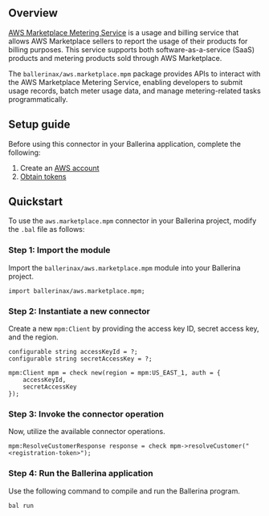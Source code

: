 ## Overview

[AWS Marketplace Metering Service](https://docs.aws.amazon.com/marketplacemetering/latest/APIReference/Welcome.html) is
a usage and billing service that allows AWS Marketplace sellers to report the usage of their products for
billing purposes. This service supports both software-as-a-service (SaaS) products and metering products sold through
AWS Marketplace.

The `ballerinax/aws.marketplace.mpm` package provides APIs to interact with the AWS Marketplace Metering Service,
enabling developers to submit usage records, batch meter usage data, and manage metering-related tasks programmatically.

## Setup guide
Before using this connector in your Ballerina application, complete the following:
1. Create an [AWS account](https://portal.aws.amazon.com/billing/signup?nc2=h_ct&src=default&redirect_url=https%3A%2F%2Faws.amazon.com%2Fregistration-confirmation#/start)
2. [Obtain tokens](https://docs.aws.amazon.com/IAM/latest/UserGuide/id_credentials_access-keys.html)

## Quickstart

To use the `aws.marketplace.mpm` connector in your Ballerina project, modify the `.bal` file as follows:

### Step 1: Import the module

Import the `ballerinax/aws.marketplace.mpm` module into your Ballerina project.

```ballerina
import ballerinax/aws.marketplace.mpm;
```

### Step 2: Instantiate a new connector

Create a new `mpm:Client` by providing the access key ID, secret access key, and the region.

```ballerina
configurable string accessKeyId = ?;
configurable string secretAccessKey = ?;

mpm:Client mpm = check new(region = mpm:US_EAST_1, auth = {
    accessKeyId,
    secretAccessKey
});
```

### Step 3: Invoke the connector operation

Now, utilize the available connector operations.

```ballerina
mpm:ResolveCustomerResponse response = check mpm->resolveCustomer("<registration-token>");
```

### Step 4: Run the Ballerina application

Use the following command to compile and run the Ballerina program.

```bash
bal run
```
